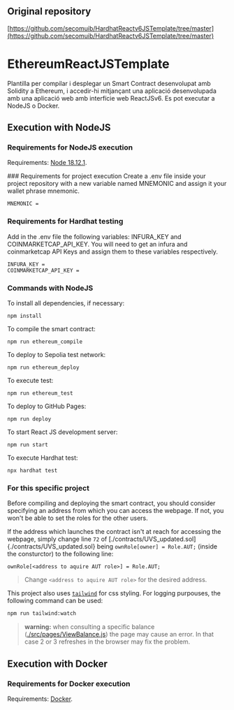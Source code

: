 ## Original repository

[https://github.com/secomuib/HardhatReactv6JSTemplate/tree/master](https://github.com/secomuib/HardhatReactv6JSTemplate/tree/master)

# EthereumReactJSTemplate
Plantilla per compilar i desplegar un Smart Contract desenvolupat amb Solidity a Ethereum, i accedir-hi mitjançant una aplicació desenvolupada amb una aplicació web amb interfície web ReactJSv6. Es pot executar a NodeJS o Docker.

## Execution with NodeJS

### Requirements for NodeJS execution
Requirements: [Node 18.12.1](https://nodejs.org/en/download/).

### Requirements for project execution
Create a .env file inside your project repository with a new variable named MNEMONIC and assign it your wallet phrase mnemonic. 
```
MNEMONIC = 
```

### Requirements for Hardhat testing
Add in the .env file the following variables: INFURA_KEY and COINMARKETCAP_API_KEY. You will need to get an infura and coinmarketcap API 
Keys and assign them to these variables respectively. 

```
INFURA_KEY =
COINMARKETCAP_API_KEY =
```

### Commands with NodeJS
To install all dependencies, if necessary:
```
npm install
```

To compile the smart contract:
```
npm run ethereum_compile
```

To deploy to Sepolia test network:
```
npm run ethereum_deploy
```

To execute test:
```
npm run ethereum_test
```

To deploy to GitHub Pages:
```
npm run deploy
```

To start React JS development server:
```
npm run start
```

To execute Hardhat test: 
```
npx hardhat test
```

### For this specific project

Before compiling and deploying the smart contract, you should consider specifying an address from which you can access the webpage. If not, you won't be able to set the roles for the other users.

If the address which launches the contract isn't at reach for accessing the webpage, simply change line `72` of [./contracts/UVS_updated.sol]{./contracts/UVS_updated.sol} being `ownRole[owner] = Role.AUT;` (inside the consturctor) to the following line:

```solidity
ownRole[<address to aquire AUT role>] = Role.AUT;
```

> Change `<address to aquire AUT role>` for the desired address.

This project also uses [`tailwind`](https://tailwindcss.com/) for css styling. For logging purpouses, the following command can be used:

```sh
npm run tailwind:watch
```

> __warning:__ when consulting a specific balance ([./src/pages/ViewBalance.js](./src/pages/ViewBalance.js)) the page may cause an error. In that case 2 or 3 refreshes in the browser may fix the problem.

## Execution with Docker

### Requirements for Docker execution
Requirements: [Docker](https://docs.docker.com/get-docker/).
